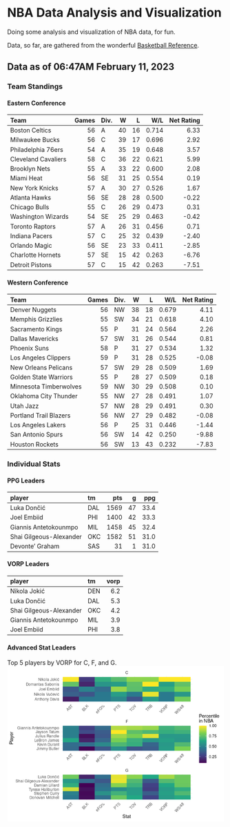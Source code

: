 # NBA Data Analysis and Visualization

Doing some analysis and visualization of NBA data, for fun.

Data, so far, are gathered from the wonderful [Basketball
Reference](https://www.basketball-reference.com/).

## Data as of 06:47AM February 11, 2023

### Team Standings

#### Eastern Conference

| Team                | Games | Div. |   W |   L |   W/L | Net Rating |
|:--------------------|------:|:-----|----:|----:|------:|-----------:|
| Boston Celtics      |    56 | A    |  40 |  16 | 0.714 |       6.33 |
| Milwaukee Bucks     |    56 | C    |  39 |  17 | 0.696 |       2.92 |
| Philadelphia 76ers  |    54 | A    |  35 |  19 | 0.648 |       3.57 |
| Cleveland Cavaliers |    58 | C    |  36 |  22 | 0.621 |       5.99 |
| Brooklyn Nets       |    55 | A    |  33 |  22 | 0.600 |       2.08 |
| Miami Heat          |    56 | SE   |  31 |  25 | 0.554 |       0.19 |
| New York Knicks     |    57 | A    |  30 |  27 | 0.526 |       1.67 |
| Atlanta Hawks       |    56 | SE   |  28 |  28 | 0.500 |      -0.22 |
| Chicago Bulls       |    55 | C    |  26 |  29 | 0.473 |       0.31 |
| Washington Wizards  |    54 | SE   |  25 |  29 | 0.463 |      -0.42 |
| Toronto Raptors     |    57 | A    |  26 |  31 | 0.456 |       0.71 |
| Indiana Pacers      |    57 | C    |  25 |  32 | 0.439 |      -2.40 |
| Orlando Magic       |    56 | SE   |  23 |  33 | 0.411 |      -2.85 |
| Charlotte Hornets   |    57 | SE   |  15 |  42 | 0.263 |      -6.76 |
| Detroit Pistons     |    57 | C    |  15 |  42 | 0.263 |      -7.51 |

#### Western Conference

| Team                   | Games | Div. |   W |   L |   W/L | Net Rating |
|:-----------------------|------:|:-----|----:|----:|------:|-----------:|
| Denver Nuggets         |    56 | NW   |  38 |  18 | 0.679 |       4.11 |
| Memphis Grizzlies      |    55 | SW   |  34 |  21 | 0.618 |       4.10 |
| Sacramento Kings       |    55 | P    |  31 |  24 | 0.564 |       2.26 |
| Dallas Mavericks       |    57 | SW   |  31 |  26 | 0.544 |       0.81 |
| Phoenix Suns           |    58 | P    |  31 |  27 | 0.534 |       1.32 |
| Los Angeles Clippers   |    59 | P    |  31 |  28 | 0.525 |      -0.08 |
| New Orleans Pelicans   |    57 | SW   |  29 |  28 | 0.509 |       1.69 |
| Golden State Warriors  |    55 | P    |  28 |  27 | 0.509 |       0.18 |
| Minnesota Timberwolves |    59 | NW   |  30 |  29 | 0.508 |       0.10 |
| Oklahoma City Thunder  |    55 | NW   |  27 |  28 | 0.491 |       1.07 |
| Utah Jazz              |    57 | NW   |  28 |  29 | 0.491 |       0.30 |
| Portland Trail Blazers |    56 | NW   |  27 |  29 | 0.482 |      -0.08 |
| Los Angeles Lakers     |    56 | P    |  25 |  31 | 0.446 |      -1.44 |
| San Antonio Spurs      |    56 | SW   |  14 |  42 | 0.250 |      -9.88 |
| Houston Rockets        |    56 | SW   |  13 |  43 | 0.232 |      -7.83 |

### Individual Stats

#### PPG Leaders

| player                  | tm  |  pts |   g |  ppg |
|:------------------------|:----|-----:|----:|-----:|
| Luka Dončić             | DAL | 1569 |  47 | 33.4 |
| Joel Embiid             | PHI | 1400 |  42 | 33.3 |
| Giannis Antetokounmpo   | MIL | 1458 |  45 | 32.4 |
| Shai Gilgeous-Alexander | OKC | 1582 |  51 | 31.0 |
| Devonte’ Graham         | SAS |   31 |   1 | 31.0 |

#### VORP Leaders

| player                  | tm  | vorp |
|:------------------------|:----|-----:|
| Nikola Jokić            | DEN |  6.2 |
| Luka Dončić             | DAL |  5.3 |
| Shai Gilgeous-Alexander | OKC |  4.2 |
| Giannis Antetokounmpo   | MIL |  3.9 |
| Joel Embiid             | PHI |  3.8 |

#### Advanced Stat Leaders

Top 5 players by VORP for C, F, and G.
![](README_files/figure-gfm/README-unnamed-chunk-7-1.png)<!-- -->
